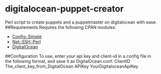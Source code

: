 digitalocean-puppet-creator
===========================

Perl script to create puppets and a puppetmaster on digitalocean with ease.
##Requirements
Requires the following CPAN modules:
* [Config::Simple](http://search.cpan.org/~sherzodr/Config-Simple-4.59/)
* [Net::SSH::Perl](http://search.cpan.org/dist/Net-SSH-Perl/)
* [DigitalOcean](http://search.cpan.org/~srchulo/DigitalOcean-0.09/)

##Configuration
To use, enter your api key and client-id in a config file in the following format, and save it as DigitalOcean.conf:
ClientID  The_client_key_from_DigitalOcean
APIKey    YourDigitaloceanApiKey

